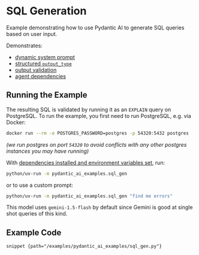 # SQL Generation

Example demonstrating how to use Pydantic AI to generate SQL queries based on user input.

Demonstrates:

- [dynamic system prompt](../agents.md#system-prompts)
- [structured `output_type`](../output.md#structured-output)
- [output validation](../output.md#output-validator-functions)
- [agent dependencies](../dependencies.md)

## Running the Example

The resulting SQL is validated by running it as an `EXPLAIN` query on PostgreSQL. To run the example, you first need to run PostgreSQL, e.g. via Docker:

```bash
docker run --rm -e POSTGRES_PASSWORD=postgres -p 54320:5432 postgres
```

_(we run postgres on port `54320` to avoid conflicts with any other postgres instances you may have running)_

With [dependencies installed and environment variables set](./setup.md#usage), run:

```bash
python/uv-run -m pydantic_ai_examples.sql_gen
```

or to use a custom prompt:

```bash
python/uv-run -m pydantic_ai_examples.sql_gen "find me errors"
```

This model uses `gemini-1.5-flash` by default since Gemini is good at single shot queries of this kind.

## Example Code

```snippet {path="/examples/pydantic_ai_examples/sql_gen.py"}```
